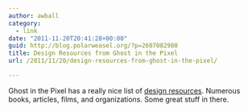 ```yaml
---
author: awball
category:
  - link
date: "2011-11-20T20:41:28+00:00"
guid: http://blog.polarweasel.org/?p=2607082980
title: Design Resources from Ghost in the Pixel
url: /2011/11/20/design-resources-from-ghost-in-the-pixel/

---
```

Ghost in the Pixel has a really nice list of [design resources](http://www.ghostinthepixel.com/?page_id=58). Numerous books, articles, films, and organizations. Some great stuff in there.
